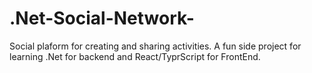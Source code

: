 # .Net-Social-Network-
Social plaform for creating and sharing activities. A fun side project for learning .Net for backend and React/TyprScript for FrontEnd. 



